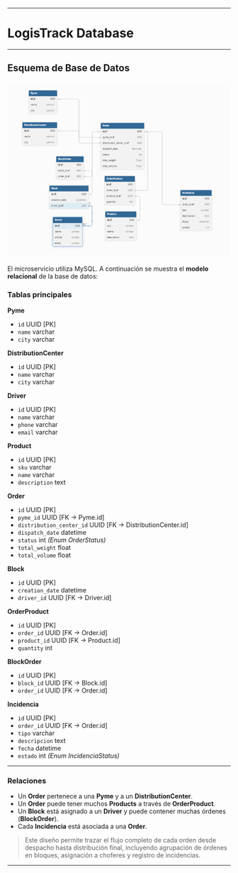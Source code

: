 
---

# LogisTrack Database
---

## Esquema de Base de Datos

![database_scheme](assets/db.png)

El microservicio utiliza MySQL. A continuación se muestra el **modelo relacional** de la base de datos:

### Tablas principales

**Pyme**

* `id` UUID \[PK]
* `name` varchar
* `city` varchar

**DistributionCenter**

* `id` UUID \[PK]
* `name` varchar
* `city` varchar

**Driver**

* `id` UUID \[PK]
* `name` varchar
* `phone` varchar
* `email` varchar

**Product**

* `id` UUID \[PK]
* `sku` varchar
* `name` varchar
* `description` text

**Order**

* `id` UUID \[PK]
* `pyme_id` UUID \[FK → Pyme.id]
* `distribution_center_id` UUID \[FK → DistributionCenter.id]
* `dispatch_date` datetime
* `status` int *(Enum OrderStatus)*
* `total_weight` float
* `total_volume` float

**Block**

* `id` UUID \[PK]
* `creation_date` datetime
* `driver_id` UUID \[FK → Driver.id]

**OrderProduct**

* `id` UUID \[PK]
* `order_id` UUID \[FK → Order.id]
* `product_id` UUID \[FK → Product.id]
* `quantity` int

**BlockOrder**

* `id` UUID \[PK]
* `block_id` UUID \[FK → Block.id]
* `order_id` UUID \[FK → Order.id]

**Incidencia**

* `id` UUID \[PK]
* `order_id` UUID \[FK → Order.id]
* `tipo` varchar
* `descripcion` text
* `fecha` datetime
* `estado` int *(Enum IncidenciaStatus)*

---

### Relaciones

* Un **Order** pertenece a una **Pyme** y a un **DistributionCenter**.
* Un **Order** puede tener muchos **Products** a través de **OrderProduct**.
* Un **Block** está asignado a un **Driver** y puede contener muchas órdenes (**BlockOrder**).
* Cada **Incidencia** está asociada a una **Order**.

> Este diseño permite trazar el flujo completo de cada orden desde despacho hasta distribución final, incluyendo agrupación de órdenes en bloques, asignación a choferes y registro de incidencias.

---
